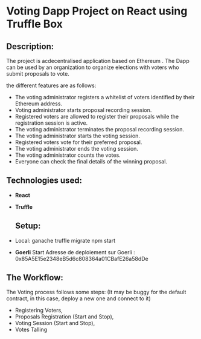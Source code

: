 # Voting Dapp Project on React using Truffle Box

## Description:
The project is acdecentralised application based on Ethereum .
The Dapp can be used by an organization to organize elections with voters who submit proposals to vote.

the different features are as follows:

* The voting administrator registers a whitelist of voters identified by their Ethereum address.
* Voting administrator starts proposal recording session.
* Registered voters are allowed to register their proposals while the registration session is active.
* The voting administrator terminates the proposal recording session.
* The voting administrator starts the voting session.
* Registered voters vote for their preferred proposal.
* The voting administrator ends the voting session.
* The voting administrator counts the votes.
* Everyone can check the final details of the winning proposal.

## Technologies used:
- **React**
- **Truffle**

  ## Setup:
- Local: 
  ganache
  truffle migrate
  npm start
  
- **Goerli**
  Start
Adresse de deploiement sur Goerli : 0x85A5E15e2348eB5d6c808364a01CBafE26a58dDe

## The Workflow:
The Voting process follows some steps: 
(It may be buggy for the default contract, in this case, deploy a new one and connect to it)
* Registering Voters,
* Proposals Registration (Start and Stop),
* Voting Session (Start and Stop),
* Votes Talling



